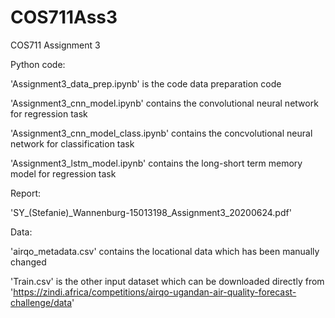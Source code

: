 # COS711Ass3
COS711 Assignment 3 

Python code:

'Assignment3_data_prep.ipynb' is the code data preparation code

'Assignment3_cnn_model.ipynb' contains the convolutional neural network for regression task

'Assignment3_cnn_model_class.ipynb' contains the concvolutional neural network for classification task

'Assignment3_lstm_model.ipynb' contains the long-short term memory model for regression task

Report:

'SY_(Stefanie)_Wannenburg-15013198_Assignment3_20200624.pdf'

Data:

'airqo_metadata.csv' contains the locational data which has been manually changed

'Train.csv' is the other input dataset which can be downloaded directly from 'https://zindi.africa/competitions/airqo-ugandan-air-quality-forecast-challenge/data'
